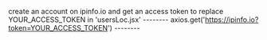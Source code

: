 create an account on ipinfo.io and get an access token to replace YOUR_ACCESS_TOKEN in 'usersLoc.jsx'
      --------  axios.get('https://ipinfo.io?token=YOUR_ACCESS_TOKEN') --------